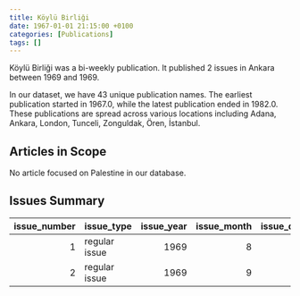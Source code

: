 ```yaml
---
title: Köylü Birliği
date: 1967-01-01 21:15:00 +0100
categories: [Publications]
tags: []
---
```


Köylü Birliği was a bi-weekly publication. It published 2 issues in Ankara between 1969 and 1969.

In our dataset, we have 43 unique publication names. The earliest publication started in 1967.0, while the latest publication ended in 1982.0. These publications are spread across various locations including Adana, Ankara, London, Tunceli, Zonguldak, Ören, İstanbul.

## Articles in Scope

No article focused on Palestine in our database.

## Issues Summary

|   issue_number | issue_type    |   issue_year |   issue_month |   issue_day |
|---------------:|:--------------|-------------:|--------------:|------------:|
|              1 | regular issue |         1969 |             8 |           5 |
|              2 | regular issue |         1969 |             9 |          24 |